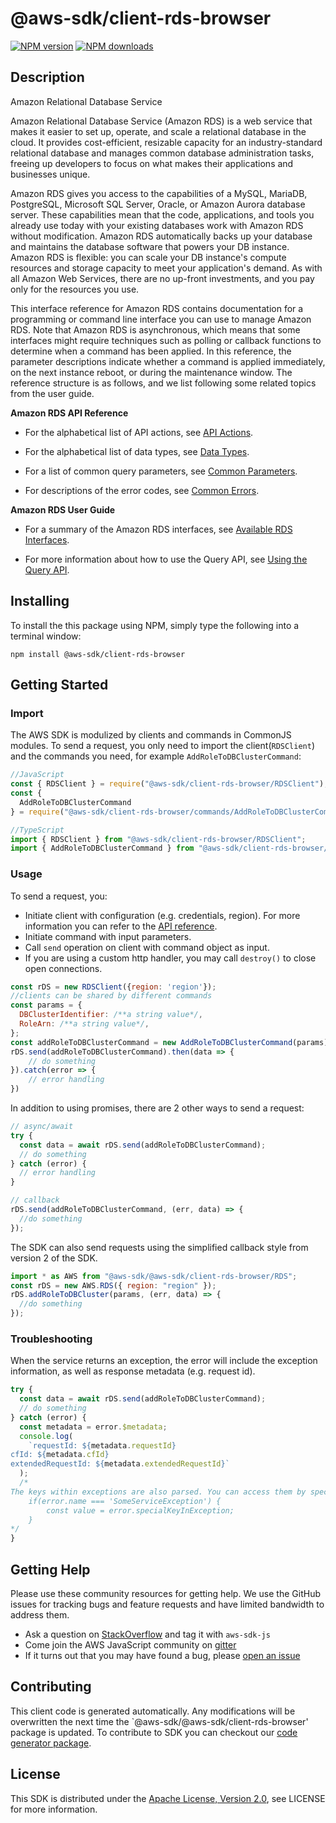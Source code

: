 # @aws-sdk/client-rds-browser

[![NPM version](https://img.shields.io/npm/v/@aws-sdk/client-rds-browser/preview.svg)](https://www.npmjs.com/package/@aws-sdk/client-rds-browser)
[![NPM downloads](https://img.shields.io/npm/dm/@aws-sdk/client-rds-browser.svg)](https://www.npmjs.com/package/@aws-sdk/client-rds-browser)

## Description

<fullname>Amazon Relational Database Service</fullname> <p> </p> <p>Amazon Relational Database Service (Amazon RDS) is a web service that makes it easier to set up, operate, and scale a relational database in the cloud. It provides cost-efficient, resizable capacity for an industry-standard relational database and manages common database administration tasks, freeing up developers to focus on what makes their applications and businesses unique.</p> <p>Amazon RDS gives you access to the capabilities of a MySQL, MariaDB, PostgreSQL, Microsoft SQL Server, Oracle, or Amazon Aurora database server. These capabilities mean that the code, applications, and tools you already use today with your existing databases work with Amazon RDS without modification. Amazon RDS automatically backs up your database and maintains the database software that powers your DB instance. Amazon RDS is flexible: you can scale your DB instance's compute resources and storage capacity to meet your application's demand. As with all Amazon Web Services, there are no up-front investments, and you pay only for the resources you use.</p> <p>This interface reference for Amazon RDS contains documentation for a programming or command line interface you can use to manage Amazon RDS. Note that Amazon RDS is asynchronous, which means that some interfaces might require techniques such as polling or callback functions to determine when a command has been applied. In this reference, the parameter descriptions indicate whether a command is applied immediately, on the next instance reboot, or during the maintenance window. The reference structure is as follows, and we list following some related topics from the user guide.</p> <p> <b>Amazon RDS API Reference</b> </p> <ul> <li> <p>For the alphabetical list of API actions, see <a href="https://docs.aws.amazon.com/AmazonRDS/latest/APIReference/API_Operations.html">API Actions</a>.</p> </li> <li> <p>For the alphabetical list of data types, see <a href="https://docs.aws.amazon.com/AmazonRDS/latest/APIReference/API_Types.html">Data Types</a>.</p> </li> <li> <p>For a list of common query parameters, see <a href="https://docs.aws.amazon.com/AmazonRDS/latest/APIReference/CommonParameters.html">Common Parameters</a>.</p> </li> <li> <p>For descriptions of the error codes, see <a href="https://docs.aws.amazon.com/AmazonRDS/latest/APIReference/CommonErrors.html">Common Errors</a>.</p> </li> </ul> <p> <b>Amazon RDS User Guide</b> </p> <ul> <li> <p>For a summary of the Amazon RDS interfaces, see <a href="https://docs.aws.amazon.com/AmazonRDS/latest/UserGuide/Welcome.html#Welcome.Interfaces">Available RDS Interfaces</a>.</p> </li> <li> <p>For more information about how to use the Query API, see <a href="https://docs.aws.amazon.com/AmazonRDS/latest/UserGuide/Using_the_Query_API.html">Using the Query API</a>.</p> </li> </ul>

## Installing

To install the this package using NPM, simply type the following into a terminal window:

```
npm install @aws-sdk/client-rds-browser
```

## Getting Started

### Import

The AWS SDK is modulized by clients and commands in CommonJS modules. To send a request, you only need to import the client(`RDSClient`) and the commands you need, for example `AddRoleToDBClusterCommand`:

```javascript
//JavaScript
const { RDSClient } = require("@aws-sdk/client-rds-browser/RDSClient");
const {
  AddRoleToDBClusterCommand
} = require("@aws-sdk/client-rds-browser/commands/AddRoleToDBClusterCommand");
```

```javascript
//TypeScript
import { RDSClient } from "@aws-sdk/client-rds-browser/RDSClient";
import { AddRoleToDBClusterCommand } from "@aws-sdk/client-rds-browser/commands/AddRoleToDBClusterCommand";
```

### Usage

To send a request, you:

- Initiate client with configuration (e.g. credentials, region). For more information you can refer to the [API reference][].
- Initiate command with input parameters.
- Call `send` operation on client with command object as input.
- If you are using a custom http handler, you may call `destroy()` to close open connections.

```javascript
const rDS = new RDSClient({region: 'region'});
//clients can be shared by different commands
const params = {
  DBClusterIdentifier: /**a string value*/,
  RoleArn: /**a string value*/,
};
const addRoleToDBClusterCommand = new AddRoleToDBClusterCommand(params);
rDS.send(addRoleToDBClusterCommand).then(data => {
    // do something
}).catch(error => {
    // error handling
})
```

In addition to using promises, there are 2 other ways to send a request:

```javascript
// async/await
try {
  const data = await rDS.send(addRoleToDBClusterCommand);
  // do something
} catch (error) {
  // error handling
}
```

```javascript
// callback
rDS.send(addRoleToDBClusterCommand, (err, data) => {
  //do something
});
```

The SDK can also send requests using the simplified callback style from version 2 of the SDK.

```javascript
import * as AWS from "@aws-sdk/@aws-sdk/client-rds-browser/RDS";
const rDS = new AWS.RDS({ region: "region" });
rDS.addRoleToDBCluster(params, (err, data) => {
  //do something
});
```

### Troubleshooting

When the service returns an exception, the error will include the exception information, as well as response metadata (e.g. request id).

```javascript
try {
  const data = await rDS.send(addRoleToDBClusterCommand);
  // do something
} catch (error) {
  const metadata = error.$metadata;
  console.log(
    `requestId: ${metadata.requestId}
cfId: ${metadata.cfId}
extendedRequestId: ${metadata.extendedRequestId}`
  );
  /*
The keys within exceptions are also parsed. You can access them by specifying exception names:
    if(error.name === 'SomeServiceException') {
        const value = error.specialKeyInException;
    }
*/
}
```

## Getting Help

Please use these community resources for getting help. We use the GitHub issues for tracking bugs and feature requests and have limited bandwidth to address them.

- Ask a question on [StackOverflow](https://stackoverflow.com/questions/tagged/aws-sdk-js) and tag it with `aws-sdk-js`
- Come join the AWS JavaScript community on [gitter](https://gitter.im/aws/aws-sdk-js-v3)
- If it turns out that you may have found a bug, please [open an issue](https://github.com/aws/aws-sdk-js-v3/issues)

## Contributing

This client code is generated automatically. Any modifications will be overwritten the next time the `@aws-sdk/@aws-sdk/client-rds-browser' package is updated. To contribute to SDK you can checkout our [code generator package][].

## License

This SDK is distributed under the
[Apache License, Version 2.0](http://www.apache.org/licenses/LICENSE-2.0),
see LICENSE for more information.

[code generator package]: https://github.com/aws/aws-sdk-js-v3/tree/master/packages/service-types-generator
[api reference]: https://docs.aws.amazon.com/AWSJavaScriptSDK/latest/
